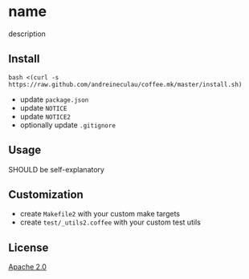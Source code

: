 # name

description


## Install

`bash <(curl -s https://raw.github.com/andreineculau/coffee.mk/master/install.sh)`

* update `package.json`
* update `NOTICE`
* update `NOTICE2`
* optionally update `.gitignore`


## Usage

SHOULD be self-explanatory


## Customization

* create `Makefile2` with your custom make targets
* create `test/_utils2.coffee` with your custom test utils


## License

[Apache 2.0](LICENSE)
